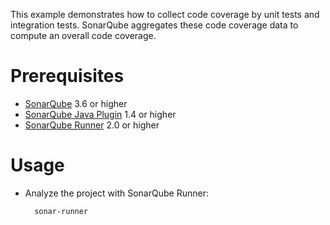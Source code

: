 This example demonstrates how to collect code coverage by unit tests and integration tests.
SonarQube aggregates these code coverage data to compute an overall code coverage.

Prerequisites
=============
* [SonarQube](http://www.sonarsource.org/downloads/) 3.6 or higher
* [SonarQube Java Plugin](http://docs.codehaus.org/x/KwChCw) 1.4 or higher
* [SonarQube Runner](http://docs.codehaus.org/x/N4KxDQ) 2.0 or higher

Usage
=====
* Analyze the project with SonarQube Runner:

        sonar-runner
